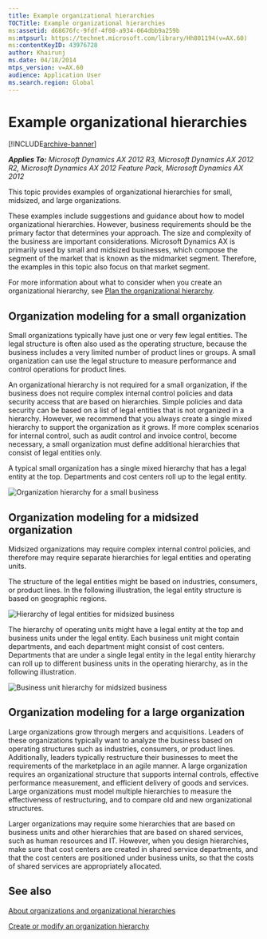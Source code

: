 ```yaml
---
title: Example organizational hierarchies
TOCTitle: Example organizational hierarchies
ms:assetid: d68676fc-9fdf-4f08-a934-064dbb9a259b
ms:mtpsurl: https://technet.microsoft.com/library/Hh801194(v=AX.60)
ms:contentKeyID: 43976728
author: Khairunj
ms.date: 04/18/2014
mtps_version: v=AX.60
audience: Application User
ms.search.region: Global
---
```


# Example organizational hierarchies 


[!INCLUDE[archive-banner](includes/archive-banner.md)]


_**Applies To:** Microsoft Dynamics AX 2012 R3, Microsoft Dynamics AX 2012 R2, Microsoft Dynamics AX 2012 Feature Pack, Microsoft Dynamics AX 2012_

This topic provides examples of organizational hierarchies for small, midsized, and large organizations.

These examples include suggestions and guidance about how to model organizational hierarchies. However, business requirements should be the primary factor that determines your approach. The size and complexity of the business are important considerations. Microsoft Dynamics AX is primarily used by small and midsized businesses, which compose the segment of the market that is known as the midmarket segment. Therefore, the examples in this topic also focus on that market segment.

For more information about what to consider when you create an organizational hierarchy, see [Plan the organizational hierarchy](plan-the-organizational-hierarchy.md).

## Organization modeling for a small organization

Small organizations typically have just one or very few legal entities. The legal structure is often also used as the operating structure, because the business includes a very limited number of product lines or groups. A small organization can use the legal structure to measure performance and control operations for product lines.

An organizational hierarchy is not required for a small organization, if the business does not require complex internal control policies and data security access that are based on hierarchies. Simple policies and data security can be based on a list of legal entities that is not organized in a hierarchy. However, we recommend that you always create a single mixed hierarchy to support the organization as it grows. If more complex scenarios for internal control, such as audit control and invoice control, become necessary, a small organization must define additional hierarchies that consist of legal entities only.

A typical small organization has a single mixed hierarchy that has a legal entity at the top. Departments and cost centers roll up to the legal entity.

![Organization hierarchy for a small business](images/Hh801194.SmallBusinessHierarchy(AX.60).png "Organization hierarchy for a small business")

## Organization modeling for a midsized organization

Midsized organizations may require complex internal control policies, and therefore may require separate hierarchies for legal entities and operating units.

The structure of the legal entities might be based on industries, consumers, or product lines. In the following illustration, the legal entity structure is based on geographic regions.

![Hierarchy of legal entities for midsized business](images/Hh801194.MidsizedHierarchyLE(AX.60).png "Hierarchy of legal entities for midsized business")

The hierarchy of operating units might have a legal entity at the top and business units under the legal entity. Each business unit might contain departments, and each department might consist of cost centers. Departments that are under a single legal entity in the legal entity hierarchy can roll up to different business units in the operating hierarchy, as in the following illustration.

![Business unit hierarchy for midsized business](images/Hh801194.MidsizedHierarchyBU(AX.60).png "Business unit hierarchy for midsized business")

## Organization modeling for a large organization

Large organizations grow through mergers and acquisitions. Leaders of these organizations typically want to analyze the business based on operating structures such as industries, consumers, or product lines. Additionally, leaders typically restructure their businesses to meet the requirements of the marketplace in an agile manner. A large organization requires an organizational structure that supports internal controls, effective performance measurement, and efficient delivery of goods and services. Large organizations must model multiple hierarchies to measure the effectiveness of restructuring, and to compare old and new organizational structures.

Larger organizations may require some hierarchies that are based on business units and other hierarchies that are based on shared services, such as human resources and IT. However, when you design hierarchies, make sure that cost centers are created in shared service departments, and that the cost centers are positioned under business units, so that the costs of shared services are appropriately allocated.

## See also

[About organizations and organizational hierarchies](about-organizations-and-organizational-hierarchies.md)

[Create or modify an organization hierarchy](create-or-modify-an-organization-hierarchy.md)

  


